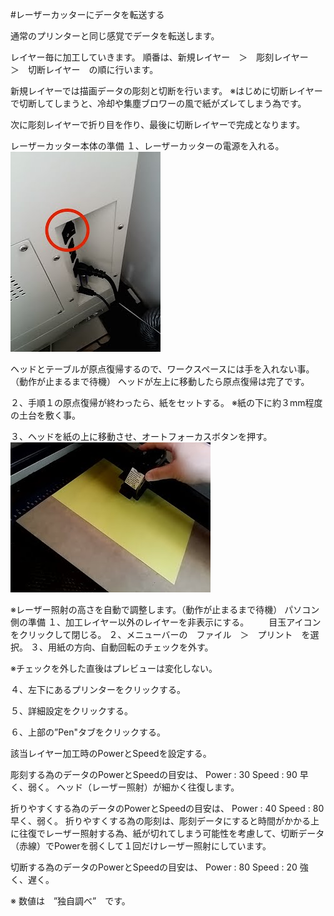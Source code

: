 #レーザーカッターにデータを転送する

通常のプリンターと同じ感覚でデータを転送します。

レイヤー毎に加工していきます。
順番は、新規レイヤー　＞　彫刻レイヤー　＞　切断レイヤー　の順に行います。

新規レイヤーでは描画データの彫刻と切断を行います。
※はじめに切断レイヤーで切断してしまうと、冷却や集塵ブロワーの風で紙がズレてしまう為です。

次に彫刻レイヤーで折り目を作り、最後に切断レイヤーで完成となります。


レーザーカッター本体の準備
１、レーザーカッターの電源を入れる。
<br>
![](LC-2-48-01.jpg)

ヘッドとテーブルが原点復帰するので、ワークスペースには手を入れない事。（動作が止まるまで待機）
ヘッドが左上に移動したら原点復帰は完了です。

２、手順１の原点復帰が終わったら、紙をセットする。
※紙の下に約３mm程度の土台を敷く事。

３、ヘッドを紙の上に移動させ、オートフォーカスボタンを押す。
<br>
![](LC-2-48-02.jpg)


※レーザー照射の高さを自動で調整します。（動作が止まるまで待機）
パソコン側の準備
１、加工レイヤー以外のレイヤーを非表示にする。
　　目玉アイコンをクリックして閉じる。
２、メニューバーの　ファイル　＞　プリント　を選択。
３、用紙の方向、自動回転のチェックを外す。

※チェックを外した直後はプレビューは変化しない。

４、左下にあるプリンターをクリックする。


５、詳細設定をクリックする。


６、上部の”Pen"タブをクリックする。



該当レイヤー加工時のPowerとSpeedを設定する。

彫刻する為のデータのPowerとSpeedの目安は、
Power : 30
Speed : 90
早く、弱く。
ヘッド（レーザー照射）が細かく往復します。

折りやすくする為のデータのPowerとSpeedの目安は、
Power : 40 
Speed : 80
早く、弱く。
折りやすくする為の彫刻は、彫刻データにすると時間がかかる上に往復でレーザー照射する為、紙が切れてしまう可能性を考慮して、切断データ（赤線）でPowerを弱くして１回だけレーザー照射にしています。

切断する為のデータのPowerとSpeedの目安は、
Power : 80
Speed : 20
強く、遅く。

※ 数値は　”独自調べ”　です。